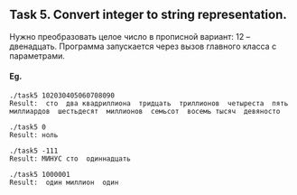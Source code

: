 ## Task 5. Convert integer to string representation.

Нужно преобразовать целое число в прописной вариант: 12 – двенадцать. 
Программа запускается через вызов главного класса с параметрами.




#### Eg.
```
./task5 102030405060708090
Result:  сто  два квадриллиона  тридцать  триллионов  четыреста  пять миллиардов  шестьдесят  миллионов  семьсот  восемь тысяч  девяносто  

./task5 0
Result: ноль

./task5 -111
Result: МИНУС сто  одиннадцать

./task5 1000001
Result:  один миллион  один 
```
